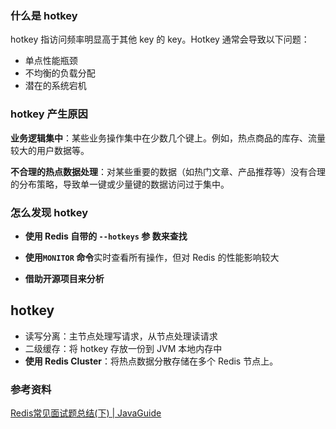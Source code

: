 ### 什么是 hotkey

hotkey 指访问频率明显高于其他 key 的 key。Hotkey  通常会导致以下问题：

- 单点性能瓶颈
- 不均衡的负载分配
- 潜在的系统宕机





### hotkey 产生原因

**业务逻辑集中**：某些业务操作集中在少数几个键上。例如，热点商品的库存、流量较大的用户数据等。

**不合理的热点数据处理**：对某些重要的数据（如热门文章、产品推荐等）没有合理的分布策略，导致单一键或少量键的数据访问过于集中。



### 怎么发现 hotkey

- **使用 Redis 自带的 `--hotkeys` 参	数来查找**
- **使用`MONITOR` 命令**实时查看所有操作，但对 Redis 的性能影响较大

- **借助开源项目来分析**



## hotkey

- 读写分离：主节点处理写请求，从节点处理读请求
- 二级缓存：将 hotkey 存放一份到 JVM 本地内存中
- **使用 Redis Cluster**：将热点数据分散存储在多个 Redis 节点上。











### 参考资料

[Redis常见面试题总结(下) | JavaGuide](https://javaguide.cn/database/redis/redis-questions-02.html#redis-bigkey-大-key)